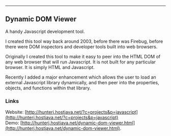 ----------------
## Dynamic DOM Viewer
A handy Javascript development tool.

I created this tool way back around 2003, before there was Firebug, before there were DOM inspectors and developer tools built into web browsers.

Originally I created this tool to make it easy to peer into the HTML DOM of any web browser that will run Javascript. It is not built for any particular browser. It is simply HTML and Javascript.

Recently I added a major enhancement which allows the user to load an external Javascript library dynamically, and then peer into the properties, objects, and functions within that library.

### Links
Website: [http://hunterj.hostjava.net/?c=projects&p=javascript](http://hunterj.hostjava.net/?c=projects&p=javascript)  
Demo: [http://hunterj.hostjava.net/dynamic-dom-viewer.html](http://hunterj.hostjava.net/dynamic-dom-viewer.html).
